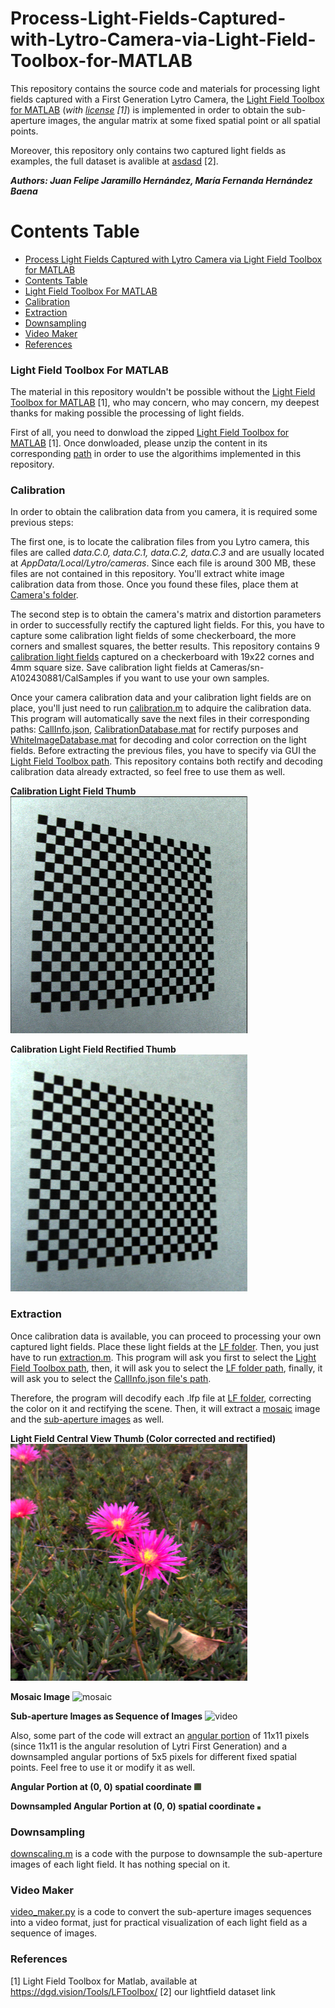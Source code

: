 # Process-Light-Fields-Captured-with-Lytro-Camera-via-Light-Field-Toolbox-for-MATLAB
This repository contains the source code and materials for processing light fields captured with a First Generation Lytro Camera, the [Light Field Toolbox for MATLAB](https://dgd.vision/Tools/LFToolbox/) (*with [license](LFToolbox0.5/LICENSE.txt) [1]*) is implemented in order to obtain the sub-aperture images, the angular matrix at some fixed spatial point or all spatial points.

Moreover, this repository only contains two captured light fields as examples, the full dataset is avalible at [asdasd](asdasd) [2].

***Authors: Juan Felipe Jaramillo Hernández, María Fernanda Hernández Baena***

Contents Table
=================

<!--ts-->
   * [Process Light Fields Captured with Lytro Camera via Light Field Toolbox for MATLAB](#Process-Light-Fields-Captured-with-Lytro-Camera-via-Light-Field-Toolbox-for-MATLAB)
   * [Contents Table](#Contents-Table)
   * [Light Field Toolbox For MATLAB](#Light-Field-Toolbox-For-MATLAB)
   * [Calibration](#Calibration)
   * [Extraction](#Extraction)
   * [Downsampling](#Downsampling)
   * [Video Maker](#Video-Maker)
   * [References](#References)
<!--te-->

### Light Field Toolbox For MATLAB
The material in this repository wouldn't be possible without the [Light Field Toolbox for MATLAB](https://dgd.vision/Tools/LFToolbox/) [1], who may concern, who may concern,  my deepest thanks for making possible the processing of light fields.

First of all, you need to donwload the zipped [Light Field Toolbox for MATLAB](https://dgd.vision/Tools/LFToolbox/) [1]. Once donwloaded, please unzip the content in its corresponding [path](LFToolbox0.5) in order to use the algorithims implemented in this repository.

### Calibration
In order to obtain the calibration data from you camera, it is required some previous steps:

The first one, is to locate the calibration files from you Lytro camera, this files are called *data.C.0, data.C.1, data.C.2, data.C.3* and are usually located at *AppData/Local/Lytro/cameras*. Since each file is around 300 MB, these files are not contained in this repository. You'll extract white image calibration data from those. Once you found these files, place them at [Camera's folder](Cameras/sn-A102430881/).

The second step is to obtain the camera's matrix and distortion parameters in order to successfully rectify the captured light fields. For this, you have to capture some calibration light fields of some checkerboard, the more corners and smallest squares, the better results. This repository contains 9 [calibration light fields](Cameras/sn-A102430881/CalSamples) captured on a checkerboard with 19x22 cornes and 4mm square size. Save calibration light fields at Cameras/sn-A102430881/CalSamples if you want to use your own samples.

Once your camera calibration data and your calibration light fields are on place, you'll just need to run [calibration.m](calibration.m) to adquire the calibration data. This program will automatically save the next files in their corresponding paths: [CallInfo.json](Cameras/sn-A102430881/CalSamples/CalInfo.json), [CalibrationDatabase.mat](Cameras/CalibrationDatabase.mat) for rectify purposes and [WhiteImageDatabase.mat](Cameras/WhiteImageDatabase.mat) for decoding and color correction on the light fields. Before extracting the previous files, you have to specify via GUI the [Light Field Toolbox path](LFToolbox0.5). This repository contains both rectify and decoding calibration data already extracted, so feel free to use them as well.

**Calibration Light Field Thumb**
![Calibration](Cameras/sn-A102430881/CalSamples/raw2__Decoded_Thumb.png)

**Calibration Light Field Rectified Thumb**
![Calibration Rectified](Cameras/sn-A102430881/CalSamples/raw2_rectified_Decoded_Thumb.png)

### Extraction
Once calibration data is available, you can proceed to processing your own captured light fields. Place these light fields at the [LF folder](LF/). Then, you just have to run [extraction.m](extraction.m). This program will ask you first to select the [Light Field Toolbox path](LFToolbox0.5), then, it will ask you to select the [LF folder path](LF/), finally, it will ask you to select the [CallInfo.json file's path](Cameras/sn-A102430881/CalSamples/CalInfo.json).

Therefore, the program will decodify each .lfp file at [LF folder](LF/), correcting the color on it and rectifying the scene. Then, it will extract a [mosaic](LF/Mosaicos/) image and the [sub-aperture images](LF/Frames) as well.

**Light Field Central View Thumb (Color corrected and rectified)**
![LF_thumb](LF/IMG_0001__Decoded_Thumb.png)

**Mosaic Image**
![mosaic](LF/Mosaicos/IMG_0001_stuv.png)

**Sub-aperture Images as Sequence of Images**
![video](LF/Videos/IMG_0001_video_gif.gif)

Also, some part of the code will extract an [angular portion](LF/Angular) of 11x11 pixels (since 11x11 is the angular resolution of Lytri First Generation) and a downsampled angular portions of 5x5 pixels for different fixed spatial points. Feel free to use it or modify it as well.

**Angular Portion at (0, 0) spatial coordinate**
![angular portion](LF/Angular/IMG_0001/IMG_0001_01.png)

**Downsampled Angular Portion at (0, 0) spatial coordinate**
![angular portion](LF/Angular/IMG_0001_downsampled/IMG_0001_01.png)

### Downsampling
[downscaling.m](downscaling.m) is a code with the purpose to downsample the sub-aperture images of each light field. It has nothing special on it.

### Video Maker
[video_maker.py](video_maker.py) is a code to convert the sub-aperture images sequences into a video format, just for practical visualization of each light field as a sequence of images.

### References
[1] Light Field Toolbox for Matlab, available at https://dgd.vision/Tools/LFToolbox/
[2] our lightfield dataset link